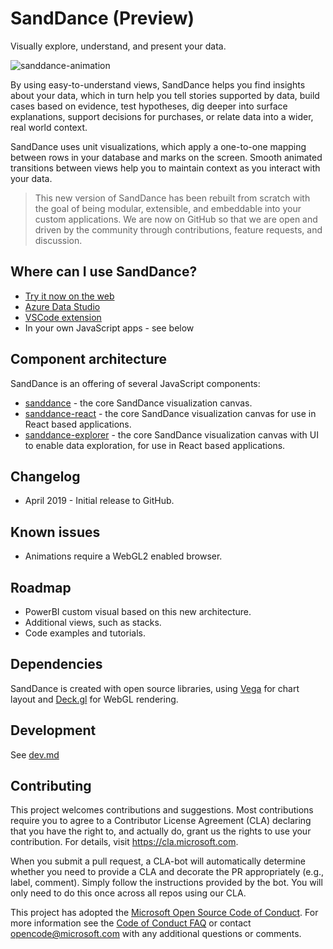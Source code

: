 # SandDance (Preview)

Visually explore, understand, and present your data.

![sanddance-animation](https://user-images.githubusercontent.com/11507384/54236654-52d42800-44d1-11e9-859e-6c5d297a46d2.gif)

By using easy-to-understand views, SandDance helps you find insights about your data, which in turn help you tell stories supported by data, build cases based on evidence, test hypotheses, dig deeper into surface explanations, support decisions for purchases, or relate data into a wider, real world context.

SandDance uses unit visualizations, which apply a one-to-one mapping between rows in your database and marks on the screen.
Smooth animated transitions between views help you to maintain context as you interact with your data.

> This new version of SandDance has been rebuilt from scratch with the goal of being modular, extensible, and embeddable into your custom applications. We are now on GitHub so that we are open and driven by the community through contributions, feature requests, and discussion.

## Where can I use SandDance?
* [Try it now on the web](https://microsoft.github.io/SandDance/app/)
* [Azure Data Studio](https://docs.microsoft.com/en-us/sql/azure-data-studio/sanddance-extension?view=sql-server-2017)
* [VSCode extension](https://marketplace.visualstudio.com/items?itemName=msrvida.vscode-sanddance)
* In your own JavaScript apps - see below

## Component architecture

SandDance is an offering of several JavaScript components:

* [sanddance](packages/sanddance/README.md) - the core SandDance visualization canvas.
* [sanddance-react](packages/sanddance-react/README.md) - the core SandDance visualization canvas for use in React based applications.
* [sanddance-explorer](packages/sanddance-explorer/README.md) - the core SandDance visualization canvas with UI to enable data exploration, for use in React based applications.

## Changelog

* April 2019 - Initial release to GitHub.

## Known issues

* Animations require a WebGL2 enabled browser.

## Roadmap

* PowerBI custom visual based on this new architecture.
* Additional views, such as stacks.
* Code examples and tutorials.

## Dependencies

SandDance is created with open source libraries, using [Vega](https://vega.github.io) for chart layout and [Deck.gl](https://deck.gl) for WebGL rendering.

## Development

See [dev.md](dev.md)

## Contributing

This project welcomes contributions and suggestions.  Most contributions require you to agree to a
Contributor License Agreement (CLA) declaring that you have the right to, and actually do, grant us
the rights to use your contribution. For details, visit https://cla.microsoft.com.

When you submit a pull request, a CLA-bot will automatically determine whether you need to provide
a CLA and decorate the PR appropriately (e.g., label, comment). Simply follow the instructions
provided by the bot. You will only need to do this once across all repos using our CLA.

This project has adopted the [Microsoft Open Source Code of Conduct](https://opensource.microsoft.com/codeofconduct/).
For more information see the [Code of Conduct FAQ](https://opensource.microsoft.com/codeofconduct/faq/) or
contact [opencode@microsoft.com](mailto:opencode@microsoft.com) with any additional questions or comments.
